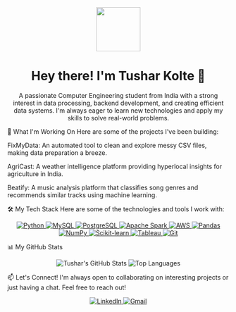 <div align="center">
<img src="https://www.google.com/search?q=https://media.giphy.com/media/v1.Y2lkPTc5MGI3NjExaDB6d2N2a3R2bHk4dGk4emwweGZ6bWQ3c3J6b2Q2bDYxZ3RzY2VqaiZlcD12MV9pbnRlcm5hbF9naWZfYnlfaWQmY3Q9Zw/L1R1tvI9svkIWwpYqx/giphy.gif" width="100px" />
<h1><b>Hey there! I'm Tushar Kolte</b> 👋</h1>
</div>

<p align="center">
A passionate Computer Engineering student from India with a strong interest in data processing, backend development, and creating efficient data systems. I'm always eager to learn new technologies and apply my skills to solve real-world problems.
</p>

🚀 What I'm Working On
Here are some of the projects I've been building:

FixMyData: An automated tool to clean and explore messy CSV files, making data preparation a breeze.

AgriCast: A weather intelligence platform providing hyperlocal insights for agriculture in India.

Beatify: A music analysis platform that classifies song genres and recommends similar tracks using machine learning.

🛠️ My Tech Stack
Here are some of the technologies and tools I work with:

<p align="center">
<a href="https://www.python.org" target="_blank"> <img src="https://www.google.com/search?q=https://img.shields.io/badge/Python-3776AB%3Fstyle%3Dfor-the-badge%26logo%3Dpython%26logoColor%3Dwhite" alt="Python"/> </a>
<a href="https://www.mysql.com/" target="_blank"> <img src="https://img.shields.io/badge/MySQL-4479A1?style=for-the-badge&logo=mysql&logoColor=white" alt="MySQL"/> </a>
<a href="https://www.postgresql.org" target="_blank"> <img src="https://www.google.com/search?q=https://img.shields.io/badge/PostgreSQL-316192%3Fstyle%3Dfor-the-badge%26logo%3Dpostgresql%26logoColor%3Dwhite" alt="PostgreSQL"/> </a>
<a href="https://spark.apache.org/" target="_blank"> <img src="https://www.google.com/search?q=https://img.shields.io/badge/Apache%2520Spark-FDEE21%3Fstyle%3Dfor-the-badge%26logo%3Dapache-spark%26logoColor%3Dblack" alt="Apache Spark"/> </a>
<a href="https://aws.amazon.com" target="_blank"> <img src="https://www.google.com/search?q=https://img.shields.io/badge/Amazon_AWS-232F3E%3Fstyle%3Dfor-the-badge%26logo%3Damazon-aws%26logoColor%3Dwhite" alt="AWS"/> </a>
<a href="https://pandas.pydata.org/" target="_blank"> <img src="https://www.google.com/search?q=https://img.shields.io/badge/Pandas-150458%3Fstyle%3Dfor-the-badge%26logo%3Dpandas%26logoColor%3Dwhite" alt="Pandas"/> </a>
<a href="https://numpy.org/" target="_blank"> <img src="https://www.google.com/search?q=https://img.shields.io/badge/NumPy-013243%3Fstyle%3Dfor-the-badge%26logo%3Dnumpy%26logoColor%3Dwhite" alt="NumPy"/> </a>
<a href="https://scikit-learn.org/" target="_blank"> <img src="https://www.google.com/search?q=https://img.shields.io/badge/SciKit_Learn-F7931E%3Fstyle%3Dfor-the-badge%26logo%3Dscikit-learn%26logoColor%3Dwhite" alt="Scikit-learn"/> </a>
<a href="https://www.tableau.com/" target="_blank"> <img src="https://www.google.com/search?q=https://img.shields.io/badge/Tableau-E97627%3Fstyle%3Dfor-the-badge%26logo%3Dtableau%26logoColor%3Dwhite" alt="Tableau"/> </a>
<a href="https://git-scm.com/" target="_blank"> <img src="https://www.google.com/search?q=https://img.shields.io/badge/GIT-E44C30%3Fstyle%3Dfor-the-badge%26logo%3Dgit%26logoColor%3Dwhite" alt="Git"/> </a>
</p>

📊 My GitHub Stats
<p align="center">
<img src="https://www.google.com/search?q=https://github-readme-stats.vercel.app/api%3Fusername%3Dkoltetushar%26show_icons%3Dtrue%26theme%3Dradical" alt="Tushar's GitHub Stats" />
<img src="https://www.google.com/search?q=https://github-readme-stats.vercel.app/api/top-langs/%3Fusername%3Dkoltetushar%26layout%3Dcompact%26theme%3Dradical" alt="Top Languages" />
</p>

📫 Let's Connect!
I'm always open to collaborating on interesting projects or just having a chat. Feel free to reach out!

<p align="center">
<a href="https://www.linkedin.com/in/koltetushar/" target="_blank">
<img src="https://www.google.com/search?q=https://img.shields.io/badge/LinkedIn-0077B5%3Fstyle%3Dfor-the-badge%26logo%3Dlinkedin%26logoColor%3Dwhite" alt="LinkedIn"/>
</a>
<a href="mailto:tusharkolte.mail@gmail.com">
<img src="https://img.shields.io/badge/Gmail-D14836?style=for-the-badge&logo=gmail&logoColor=white" alt="Gmail"/>
</a>
</p>
